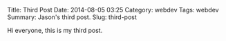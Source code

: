Title: Third Post
Date: 2014-08-05 03:25
Category: webdev
Tags: webdev
Summary: Jason's third post.
Slug: third-post

Hi everyone, this is my third post.
